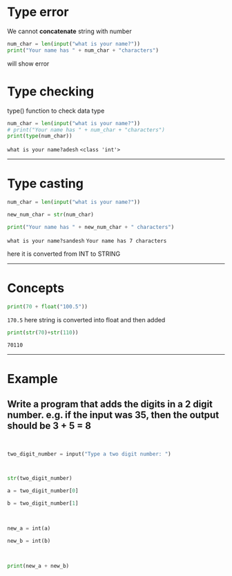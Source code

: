 # Type error
We cannot **concatenate** string with number

```py
num_char = len(input("what is your name?"))
print("Your name has " + num_char + "characters")
```

will show error

# Type checking
type() function to check data type

```py
num_char = len(input("what is your name?"))
# print("Your name has " + num_char + "characters")
print(type(num_char))
```

`what is your name?adesh`
`<class 'int'>`

---
# Type casting
```py
num_char = len(input("what is your name?"))

new_num_char = str(num_char)

print("Your name has " + new_num_char + " characters")

```

`what is your name?sandesh`
`Your name has 7 characters`

here it is converted from INT to STRING
___

# Concepts

```py
print(70 + float("100.5"))
```

`170.5`
here string is converted into float and then added 

```py
print(str(70)+str(110))
```

`70110`
___
# Example
## Write a program that adds the digits in a 2 digit number. e.g. if the input was 35, then the output should be 3 + 5 = 8

```py


two_digit_number = input("Type a two digit number: ")



str(two_digit_number)

a = two_digit_number[0]

b = two_digit_number[1]

  

new_a = int(a)

new_b = int(b)

  

print(new_a + new_b)
```

